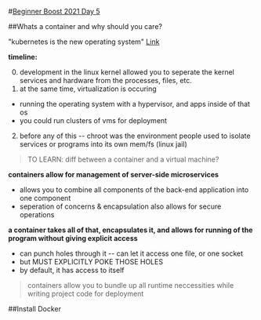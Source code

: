 #[Beginner Boost 2021 Day 5](https://www.youtube.com/watch?v=YcBIUOSOAeg&list=PLrK9UeDMcQLre1yPasCnuKvWvyXKzmKhW&index=6)

##Whats a container and why should you care?

"kubernetes is the new operating system" [Link](https://www.infoworld.com/article/3322120/sorry-linux-kubernetes-is-now-the-os-that-matters.html)

**timeline:**

0. development in the linux kernel allowed you to seperate the kernel services and hardware from the processes, files, etc.
1. at the same time, virtualization is occuring
- running the operating system with a hypervisor, and apps inside of that os
- you could run clusters of vms for deployment
2. before any of this -- chroot was the environment people used to isolate services or programs into its own mem/fs (linux jail)

> TO LEARN: diff between a container and a virtual machine?

**containers allow for management of server-side microservices**
- allows you to combine all components of the back-end application into one component
- seperation of concerns & encapsulation also allows for secure operations

**a container takes all of that, encapsulates it, and allows for running of the program without giving explicit access**
- can punch holes through it -- can let it access one file, or one socket
- but MUST EXPLICITLY POKE THOSE HOLES
- by default, it has access to itself

> containers allow you to bundle up all runtime neccessities while writing project code for deployment

##Install Docker


